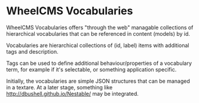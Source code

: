 WheelCMS Vocabularies
=====================

WheelCMS Vocabularies offers "through the web" managable collections
of hierarchical vocabularies that can be referenced in content (models)
by id.

Vocabularies are hierarchical collections of (id, label) items with additional
tags and description.

Tags can be used to define additional behaviour/properties of a vocabulary
term, for example if it's selectable, or something application specific.

Initially, the vocabularies are simple JSON structures that can be managed in
a textare. At a later stage, something like http://dbushell.github.io/Nestable/
may be integrated.
